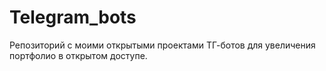 # Telegram_bots
Репозиторий с  моими открытыми проектами ТГ-ботов для увеличения портфолио в открытом доступе.
